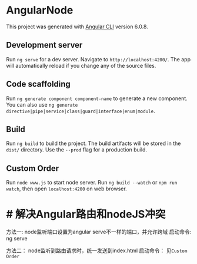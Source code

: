 # AngularNode

This project was generated with [Angular CLI](https://github.com/angular/angular-cli) version 6.0.8.

## Development server

Run `ng serve` for a dev server. Navigate to `http://localhost:4200/`. The app will automatically reload if you change any of the source files.

## Code scaffolding

Run `ng generate component component-name` to generate a new component. You can also use `ng generate directive|pipe|service|class|guard|interface|enum|module`.

## Build

Run `ng build` to build the project. The build artifacts will be stored in the `dist/` directory. Use the `--prod` flag for a production build.

## Custom Order

Run `node www.js` to start node server.
Run `ng build --watch` or `npm run watch`, then open `localhost:4200` on web browser.

# # 解决Angular路由和nodeJS冲突

方法一:
node监听端口设置为angular serve不一样的端口，并允许跨域
启动命令: ng serve

方法二：
node监听到路由请求时，统一发送到index.html
启动命令： 见`Custom Order`
